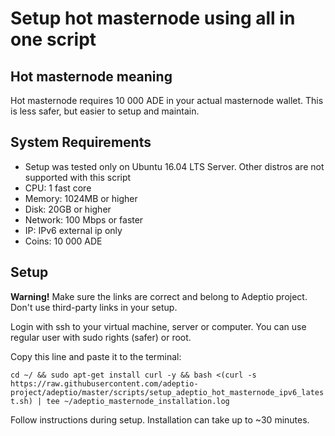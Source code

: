 Setup hot masternode using all in one script
====================

Hot masternode meaning
---------------------
Hot masternode requires 10 000 ADE in your actual masternode wallet. This is less safer, but easier to setup and maintain.

System Requirements
---------------------
* Setup was tested only on Ubuntu 16.04 LTS Server. Other distros are not supported with this script
* CPU: 1 fast core
* Memory: 1024MB or higher
* Disk: 20GB or higher
* Network: 100 Mbps or faster
* IP: IPv6 external ip only
* Coins: 10 000 ADE

Setup
---------------------
**Warning!** Make sure the links are correct and belong to Adeptio project. Don't use third-party links in your setup.

Login with ssh to your virtual machine, server or computer. You can use regular user with sudo rights (safer) or root.

Copy this line and paste it to the terminal:

```cd ~/ && sudo apt-get install curl -y && bash <(curl -s https://raw.githubusercontent.com/adeptio-project/adeptio/master/scripts/setup_adeptio_hot_masternode_ipv6_latest.sh) | tee ~/adeptio_masternode_installation.log```

Follow instructions during setup. Installation can take up to ~30 minutes.
